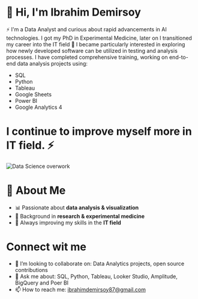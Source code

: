 # 🚀 Hi, I'm Ibrahim Demirsoy 
⚡ I'm a Data Analyst and curious about rapid advancements in AI technologies. I got my PhD in Experimental Medicine, later on I transitioned my career into the IT field 💼 
I became particularly interested in exploring how newly developed software can be utilized in testing and analysis processes. I have completed comprehensive training, working on end-to-end data analysis projects using:
- SQL
- Python
- Tableau
- Google Sheets
- Power BI
- Google Analytics 4 
# I continue to improve myself more in IT field. ⚡ 


![Data Science overwork](https://github.com/user-attachments/assets/1a4ee991-07bb-4f33-9157-e2607e38d1f0)  

# 🌟 About Me
- 📊 Passionate about **data analysis & visualization**  
- 🧬 Background in **research & experimental medicine**  
- 🚀 Always improving my skills in the **IT field**
  
# Connect wit me
- 🤝 I’m looking to collaborate on: Data Analytics projects, open source contributions
- 💬 Ask me about: SQL, Python, Tableau, Looker Studio, Amplitude, BigQuery and Poer BI
- 📫 How to reach me: ibrahimdemirsoy87@gmail.com
